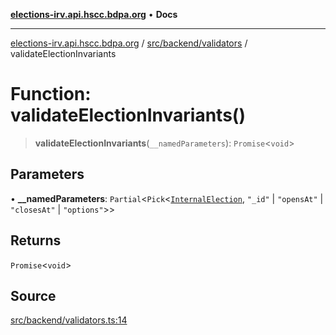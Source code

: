 [**elections-irv.api.hscc.bdpa.org**](../../../../README.md) • **Docs**

***

[elections-irv.api.hscc.bdpa.org](../../../../README.md) / [src/backend/validators](../README.md) / validateElectionInvariants

# Function: validateElectionInvariants()

> **validateElectionInvariants**(`__namedParameters`): `Promise`\<`void`\>

## Parameters

• **\_\_namedParameters**: `Partial`\<`Pick`\<[`InternalElection`](../../db/type-aliases/InternalElection.md), `"_id"` \| `"opensAt"` \| `"closesAt"` \| `"options"`\>\>

## Returns

`Promise`\<`void`\>

## Source

[src/backend/validators.ts:14](https://github.com/Xunnamius/elections_irv.api.hscc.bdpa.org/blob/c917ea60595d63d322e4038beb12d08f7d64cdd2/src/backend/validators.ts#L14)
